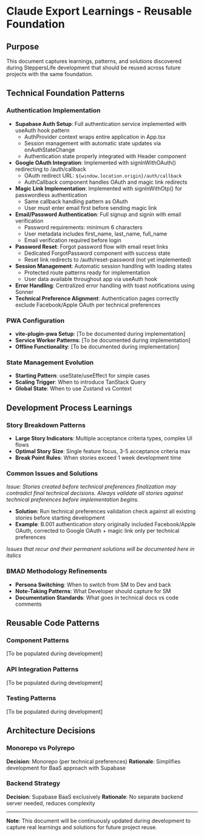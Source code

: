 # Claude Export Learnings - Reusable Foundation

## Purpose
This document captures learnings, patterns, and solutions discovered during SteppersLife development that should be reused across future projects with the same foundation.

## Technical Foundation Patterns

### Authentication Implementation
- **Supabase Auth Setup**: Full authentication service implemented with useAuth hook pattern
  - AuthProvider context wraps entire application in App.tsx
  - Session management with automatic state updates via onAuthStateChange
  - Authentication state properly integrated with Header component
- **Google OAuth Integration**: Implemented with signInWithOAuth() redirecting to /auth/callback
  - OAuth redirect URL: `${window.location.origin}/auth/callback`
  - AuthCallback component handles OAuth and magic link redirects
- **Magic Link Implementation**: Implemented with signInWithOtp() for passwordless authentication
  - Same callback handling pattern as OAuth
  - User must enter email first before sending magic link
- **Email/Password Authentication**: Full signup and signin with email verification
  - Password requirements: minimum 6 characters
  - User metadata includes first_name, last_name, full_name
  - Email verification required before login
- **Password Reset**: Forgot password flow with email reset links
  - Dedicated ForgotPassword component with success state
  - Reset link redirects to /auth/reset-password (not yet implemented)
- **Session Management**: Automatic session handling with loading states
  - Protected route patterns ready for implementation
  - User data available throughout app via useAuth hook
- **Error Handling**: Centralized error handling with toast notifications using Sonner
- **Technical Preference Alignment**: Authentication pages correctly exclude Facebook/Apple OAuth per technical preferences

### PWA Configuration
- **vite-plugin-pwa Setup**: [To be documented during implementation]
- **Service Worker Patterns**: [To be documented during implementation]
- **Offline Functionality**: [To be documented during implementation]

### State Management Evolution
- **Starting Pattern**: useState/useEffect for simple cases
- **Scaling Trigger**: When to introduce TanStack Query
- **Global State**: When to use Zustand vs Context

## Development Process Learnings

### Story Breakdown Patterns
- **Large Story Indicators**: Multiple acceptance criteria types, complex UI flows
- **Optimal Story Size**: Single feature focus, 3-5 acceptance criteria max
- **Break Point Rules**: When stories exceed 1 week development time

### Common Issues and Solutions

*Issue: Stories created before technical preferences finalization may contradict final technical decisions. Always validate all stories against technical preferences before implementation begins.*
- **Solution**: Run technical preferences validation check against all existing stories before starting development
- **Example**: B.001 authentication story originally included Facebook/Apple OAuth, corrected to Google OAuth + magic link only per technical preferences

*Issues that recur and their permanent solutions will be documented here in italics*

### BMAD Methodology Refinements
- **Persona Switching**: When to switch from SM to Dev and back
- **Note-Taking Patterns**: What Developer should capture for SM
- **Documentation Standards**: What goes in technical docs vs code comments

## Reusable Code Patterns

### Component Patterns
[To be populated during development]

### API Integration Patterns  
[To be populated during development]

### Testing Patterns
[To be populated during development]

## Architecture Decisions

### Monorepo vs Polyrepo
**Decision**: Monorepo (per technical preferences)
**Rationale**: Simplifies development for BaaS approach with Supabase

### Backend Strategy
**Decision**: Supabase BaaS exclusively
**Rationale**: No separate backend server needed, reduces complexity

---

**Note**: This document will be continuously updated during development to capture real learnings and solutions for future project reuse.